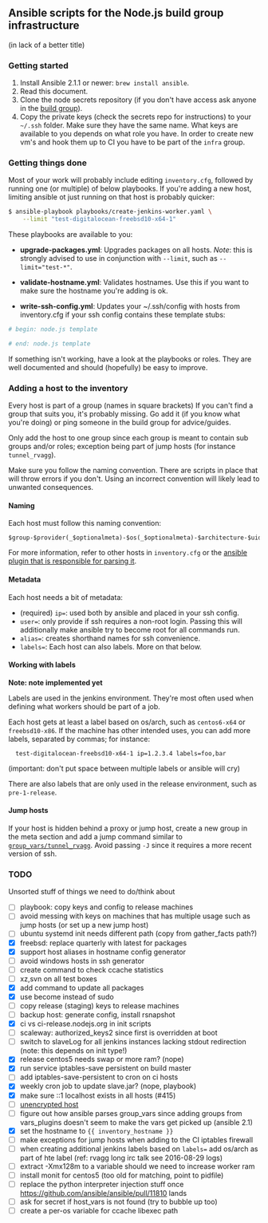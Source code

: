 ## Ansible scripts for the Node.js build group infrastructure

(in lack of a better title)


### Getting started

1. Install Ansible 2.1.1 or newer: `brew install ansible`.
2. Read this document.
3. Clone the node secrets repository (if you don't have access ask anyone
   in the [build group][1]).
4. Copy the private keys (check the secrets repo for instructions) to your
   `~/.ssh` folder. Make sure they have the same name. What keys are available
   to you depends on what role you have. In order to create new vm's and hook
   them up to CI you have to be part of the `infra` group.

[1]: https://github.com/nodejs/build#people

### Getting things done

Most of your work will probably include editing `inventory.cfg`, followed by
running one (or multiple) of below playbooks. If you're adding a new host,
limiting ansible ot just running on that host is probably quicker:

```bash
$ ansible-playbook playbooks/create-jenkins-worker.yaml \
    --limit "test-digitalocean-freebsd10-x64-1"
```

These playbooks are available to you:

  - **upgrade-packages.yml**: Upgrades packages on all hosts.
    *Note*: this is strongly advised to use in conjunction with `--limit`,
    such as `--limit="test-*"`.

  - **validate-hostname.yml**: Validates hostnames. Use this if you want to
    make sure the hostname you're adding is ok.

  - **write-ssh-config.yml**: Updates your ~/.ssh/config with hosts from
   inventory.cfg if your ssh config contains these template stubs:
   ```bash
   # begin: node.js template

   # end: node.js template
   ```

If something isn't working, have a look at the playbooks or roles. They
are well documented and should (hopefully) be easy to improve.

### Adding a host to the inventory

Every host is part of a group (names in square brackets) If you can't find a
group that suits you, it's probably missing. Go add it (if you know what you're
doing) or ping someone in the build group for advice/guides.

Only add the host to one group since each group is meant to contain sub groups
and/or roles; exception being part of jump hosts (for instance `tunnel_rvagg`).

Make sure you follow the naming convention. There are scripts in place that
will throw errors if you don't. Using an incorrect convention will likely
lead to unwanted consequences.

#### Naming

Each host must follow this naming convention:

```
$group-$provider(_$optionalmeta)-$os(_$optionalmeta)-$architecture-$uid
```

For more information, refer to other hosts in `inventory.cfg` or the
[ansible plugin that is responsible for parsing it][2].

[2]: plugins/vars/parse_host.py

#### Metadata

Each host needs a bit of metadata:

 - (required) `ip=`: used both by ansible and placed in your ssh config.
 - `user=`: only provide if ssh requires a non-root login. Passing this
            will additionally make ansible try to become root for all
            commands run.
 - `alias=`: creates shorthand names for ssh convenience.
 - `labels=`: Each host can also labels. More on that below.

#### Working with labels

**Note: note implemented yet**

Labels are used in the jenkins environment. They're most often used when
defining what workers should be part of a job.

Each host gets at least a label based on os/arch, such as `centos6-x64` or
`freebsd10-x86`. If the machine has other intended uses, you can add more
labels, separated by commas; for instance:

```
  test-digitalocean-freebsd10-x64-1 ip=1.2.3.4 labels=foo,bar
```

(important: don't put space between multiple labels or ansible will cry)

There are also labels that are only used in the release environment,
such as `pre-1-release`.

#### Jump hosts

If your host is hidden behind a proxy or jump host, create a new group in the
meta section and add a jump command similar to [`group_vars/tunnel_rvagg`][3].
Avoid passing `-J` since it requires a more recent version of ssh.

[3]: group_vars/tunnel_rvagg


### TODO

Unsorted stuff of things we need to do/think about

- [ ] playbook: copy keys and config to release machines
- [ ] avoid messing with keys on machines that has multiple usage such as jump
      hosts (or set up a new jump host)
- [ ] ubuntu systemd init needs different path (copy from gather_facts path?)
- [x] freebsd: replace quarterly with latest for packages
- [x] support host aliases in hostname config generator
- [ ] avoid windows hosts in ssh generator
- [ ] create command to check ccache statistics
- [ ] xz,svn on all test boxes
- [x] add command to update all packages
- [x] use become instead of sudo
- [ ] copy release (staging) keys to release machines
- [ ] backup host: generate config, install rsnapshot
- [x] ci vs ci-release.nodejs.org in init scripts
- [ ] scaleway: authorized_keys2 since first is overridden at boot
- [ ] switch to slaveLog for all jenkins instances lacking stdout redirection
      (note: this depends on init type!)
- [x] release centos5 needs swap or more ram? (nope)
- [x] run service iptables-save persistent on build master
- [ ] add iptables-save-persistent to cron on ci hosts
- [x] weekly cron job to update slave.jar? (nope, playbook)
- [x] make sure ::1 localhost exists in all hosts (#415)
- [ ] [unencrypted host](https://git.io/v6H1z)
- [ ] figure out how ansible parses group_vars since adding groups from
      vars_plugins doesn't seem to make the vars get picked up (ansible 2.1)
- [x] set the hostname to `{{ inventory_hostname }}`
- [ ] make exceptions for jump hosts when adding to the CI iptables firewall
- [ ] when creating additional jenkins labels based on `labels=` add os/arch
      as part of hte label (ref: rvagg long irc talk see 2016-08-29 logs)
- [ ] extract -Xmx128m to a variable should we need to increase worker ram
- [ ] install monit for centos5 (too old for matching, point to pidfile)
- [ ] replace the python interpreter injection stuff once https://github.com/ansible/ansible/pull/11810 lands
- [ ] ask for secret if host_vars is not found (try to bubble up too)
- [ ] create a per-os variable for ccache libexec path
